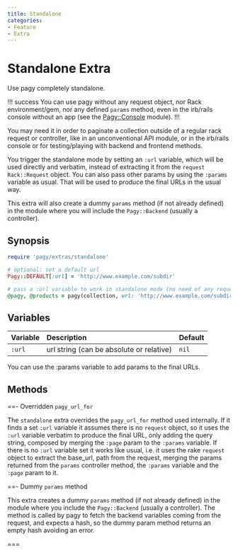```yaml
---
title: Standalone
categories:
- Feature
- Extra
---
```


# Standalone Extra

Use pagy completely standalone.

!!! success
You can use pagy without any request object, nor Rack environment/gem, nor any defined `params` method, even in the irb/rails
console without an app (see the [Pagy::Console](/docs/api/console.md) module).
!!!

You may need it in order to paginate a collection outside of a regular rack request or controller, like in an unconventional API
module, or in the irb/rails console or for testing/playing with backend and frontend methods.

You trigger the standalone mode by setting an `:url` variable, which will be used directly and verbatim, instead of extracting it
from the `request` `Rack::Request` object. You can also pass other params by using the `:params` variable as usual. That will be
used to produce the final URLs in the usual way.

This extra will also create a dummy `params` method (if not already defined) in the module where you will include
the `Pagy::Backend` (usually a controller).

## Synopsis

```ruby pagy.rb (initializer)
require 'pagy/extras/standalone'

# optional: set a default url
Pagy::DEFAULT[:url] = 'http://www.example.com/subdir'
```

```ruby Controller
# pass a :url variable to work in standalone mode (no need of any request object nor Rack env)
@pagy, @products = pagy(collection, url: 'http://www.example.com/subdir', params: {...})
```

## Variables

| Variable | Description                              | Default |
|:---------|:-----------------------------------------|:--------|
| `:url`   | url string (can be absolute or relative) | `nil`   |

You can use the :params variable to add params to the final URLs.

## Methods

==- Overridden `pagy_url_for`

The `standalone` extra overrides the `pagy_url_for` method used internally. If it finds a set `:url` variable it assumes there is
no `request` object, so it uses the `:url` variable verbatim to produce the final URL, only adding the query string, composed by
merging the `:page` param to the `:params` variable. If there is no `:url` variable set it works like usual, i.e. it uses the
rake `request` object to extract the base_url, path from the request, merging the params returned from the `params` controller
method, the `:params` variable and the `:page` param to it.

==- Dummy `params` method

This extra creates a dummy `params` method (if not already defined) in the module where you include the `Pagy::Backend` (usually a controller). The method is called by pagy to fetch the backend variables coming from the request, and expects a hash, so the dummy param method returns an empty hash avoiding an error.

===
